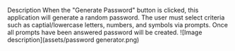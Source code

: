 Description 
When the "Generate Password" button is clicked, this application will generate a random password. The user must select criteria such as captial/lowercase letters, numbers, and symbols via prompts. Once all prompts have been answered password will be created. 
![Image description](assets/password generator.png)